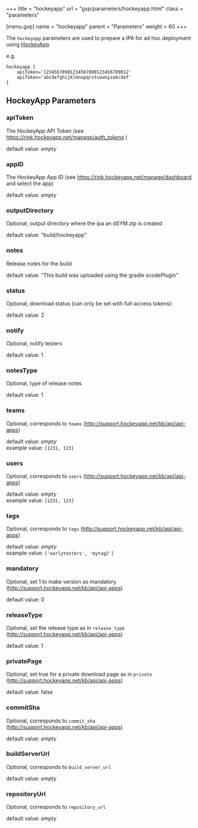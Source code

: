 +++
title = "hockeyapp"
url = "gxp/parameters/hockeyapp.html"
class = "parameters"

[menu.gxp]
name = "hockeyapp"
parent = "Parameters"
weight = 60
+++

The `hockeyapp` parameters are used to prepare a IPA for ad hoc deployment using [HockeyApp](https://hockeyapp.net)

e.g.

```
hockeyapp {
	apiToken='12345678901234567890123456789012'
	apiToken='abcdefghijklmnopqrstuvwxyzabcdef'
}
```


## HockeyApp Parameters

### apiToken

The HockeyApp API Token (see https://rink.hockeyapp.net/manage/auth_tokens )

default value: _empty_

### appID

The HockeyApp App ID (see https://rink.hockeyapp.net/manage/dashboard and select the app)

default value: _empty_

### outputDirectory

Optional, output directory where the ipa an dSYM.zip is created

  default value: "build/hockeyapp"

### notes

Release notes for the build

  default value: "This build was uploaded using the gradle xcodePlugin"

### status

Optional, download status (can only be set with full-access tokens):

  default value: 2

### notify

Optional, notify testers

  default value: 1

### notesType

Optional, type of release notes

  default value: 1

### teams

Optional, corresponds to `teams` (http://support.hockeyapp.net/kb/api/api-apps)

default value: _empty_  
  example value: `[1231, 123]`

### users

Optional, corresponds to `users` (http://support.hockeyapp.net/kb/api/api-apps)

default value: _empty_  
  example value: `[1231, 123]`

### tags

Optional, corresponds to `tags` (http://support.hockeyapp.net/kb/api/api-apps)

default value: _empty_  
  example value: `['earlytesters', 'mytag2']`

### mandatory

Optional, set 1 to make version as mandatory (http://support.hockeyapp.net/kb/api/api-apps)

  default value: 0

### releaseType

Optional, set the release type as in `release_type` (http://support.hockeyapp.net/kb/api/api-apps)

  default value: 1

### privatePage

Optional, set true for a private download page as in `private` (http://support.hockeyapp.net/kb/api/api-apps)

  default value: false

### commitSha

Optional, corresponds to `commit_sha` (http://support.hockeyapp.net/kb/api/api-apps)

default value: _empty_

### buildServerUrl

Optional, corresponds to `build_server_url`

default value: _empty_

### repositoryUrl

Optional, corresponds to `repository_url`

default value: _empty_
